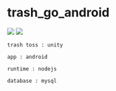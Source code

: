 # trash_go_android


<img src = "https://user-images.githubusercontent.com/76634341/245063434-373341c6-e9de-4e40-9303-e32cadf6466d.gif">
  
<img src = "https://user-images.githubusercontent.com/76634341/245063451-85f80cae-87e4-4c61-8ea7-5e73567c2f13.gif">

```
trash toss : unity

app : android

runtime : nodejs

database : mysql



```
